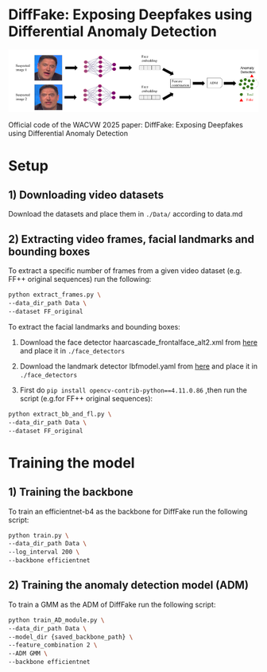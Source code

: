 # DiffFake: Exposing Deepfakes using Differential Anomaly Detection

![Overview](diff_AD_schematic.png)

Official code of the WACVW 2025 paper: DiffFake: Exposing Deepfakes using Differential Anomaly Detection

# Setup

## 1) Downloading video datasets

Download the datasets and place them in `./Data/` according to data.md

## 2) Extracting video frames, facial landmarks and bounding boxes

To extract a specific number of frames from a given video dataset (e.g. FF++ original sequences) run the following:

```bash
python extract_frames.py \
--data_dir_path Data \
--dataset FF_original
```

To extract the facial landmarks and bounding boxes:
1) Download the face detector haarcascade_frontalface_alt2.xml from [here](https://github.com/mitre/biqt-face/blob/master/config/haarcascades/haarcascade_frontalface_alt2.xml) and place it in `./face_detectors`

2) Download the landmark detector lbfmodel.yaml from [here](https://github.com/kurnianggoro/GSOC2017/blob/master/data/lbfmodel.yaml) and place it in `./face_detectors`

3) First do `pip install opencv-contrib-python==4.11.0.86` ,then run the script (e.g.for FF++ original sequences):

```bash
python extract_bb_and_fl.py \
--data_dir_path Data \
--dataset FF_original
```


# Training the model

## 1) Training the backbone

To train an efficientnet-b4 as the backbone for DiffFake run the following script:

```bash
python train.py \
--data_dir_path Data \
--log_interval 200 \
--backbone efficientnet
```

## 2) Training the anomaly detection model (ADM)

To train a GMM as the ADM of DiffFake run the following script:

```bash
python train_AD_module.py \
--data_dir_path Data \
--model_dir {saved_backbone_path} \
--feature_combination 2 \
--ADM GMM \
--backbone efficientnet 
```






